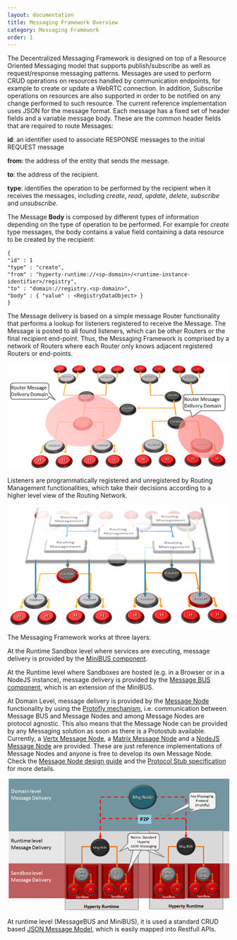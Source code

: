 ```yaml
---
layout: documentation
title: Messaging Framework Overview
category: Messaging Framework
order: 1
---
```



The Decentralized Messaging Framework is designed on top of a Resource Oriented Messaging model that supports publish/subscribe as well as request/response messaging patterns. Messages are used to perform CRUD operations on resources handled by communication endpoints, for example to create or update a WebRTC connection. In addition, Subscribe operations on resources are also supported in order to be notified on any change performed to such resource. The current reference implementation uses JSON for the message format. Each message has a fixed set of header fields and a variable message body. These are the common header fields that are required to route Messages:

**id**: an identifier used to associate RESPONSE messages to the initial REQUEST message

**from**: the address of the entity that sends the message.

**to**: the address of the recipient.

**type**: identifies the operation to be performed by the recipient when it receives the messages, including *create*, *read*, *update*, *delete*, *subscribe* and *unsubscribe*.

The Message **Body** is composed by different types of information depending on the type of operation to be performed. For example for *create* type messages, the body contains a value field containing a data resource to be created by the recipient:

```
{
"id" : 1
"type" : "create",
"from" : "hyperty-runtime://<sp-domain>/<runtime-instance-identifier>/registry",
"to" : "domain://registry.<sp-domain>",
"body" : { "value" : <RegistryDataObject> }
}
```

The Message delivery is based on a simple message Router functionality that performs a lookup for listeners registered to receive the Message. The Message is posted to all found listeners, which can be other Routers or the final recipient end-point.
Thus, the Messaging Framework is comprised by a network of Routers where each Router only knows adjacent registered Routers or end-points.


![Hyperty Messaging Delivery Network](routing-network.png)

Listeners are programmatically registered and unregistered by Routing Management functionalities, which take their decisions according to a higher level view of the Routing Network.


![Hyperty Message Routing Management](../img/messaging-framework/routing-management.png)

The Messaging Framework works at three layers:

At the Runtime Sandbox level where services are executing, message delivery is provided by the [MiniBUS component](https://github.com/reTHINK-project/dev-runtime-core/blob/master/src/bus/MiniBus.js).

At the Runtime level where Sandboxes are hosted (e.g. in a Browser or in a NodeJS instance), message delivery is provided by the [Message BUS component](https://github.com/reTHINK-project/dev-runtime-core/blob/master/src/bus/MessageBus.js), which is an extension of the MiniBUS.

At Domain Level, message delivery is provided by the [Message Node](msg-node.md) functionality by using the [Protofly mechanism](../concepts/protofly.md), i.e. communication between Message BUS and Message Nodes and among Message Nodes are protocol agnostic. This also means that the Message Node can be provided by any Messaging solution as soon as there is a Protostub available. Currently, a [Vertx Message Node](https://github.com/reTHINK-project/dev-msg-node-vertx), a [Matrix Message Node](https://github.com/reTHINK-project/dev-msg-node-matrix) and a [NodeJS Message Node](https://github.com/reTHINK-project/dev-msg-node-nodejs) are provided. These are just reference implementations of Message Nodes and anyone is free to develop its own Message Node. Check the [Message Node design guide](msg-node-design.md) and the [Protocol Stub specification](stub-specification.md) for more details.


![Adhoc Messaging Oriented Middleware Routing Layers](../img/messaging-framework/mofly.png)

At runtime level (MessageBUS and MiniBUS), it is used a standard CRUD based [JSON Message Model](../datamodel/core/message/readme.md), which is easily mapped into Restfull APIs.
